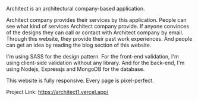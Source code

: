 Architect is an architectural company-based application.

Architect company provides their services by this application. People can see what kind of services Architect company provide. If anyone convinces of the designs they can call or contact with Architect company by email. Through this website, they provide their past work experiences. And people can get an idea by reading the blog section of this website.

I'm using SASS for the design pattern. For the front-end validation, I'm using client-side validation without any library. And for the back-end, I'm using Nodejs, Expressjs and MongoDB for the database.  

This website is fully responsive. Every page is pixel-perfect.


Project Link: https://architect1.vercel.app/
